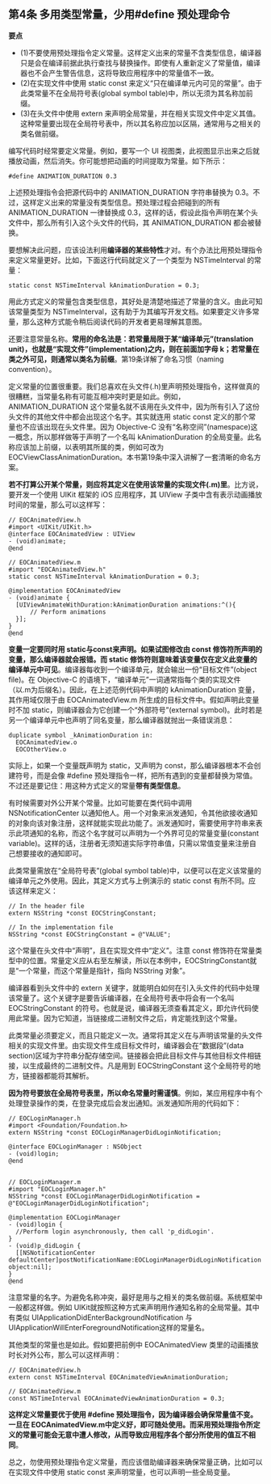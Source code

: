 ## 第4条 多用类型常量，少用#define 预处理命令

**要点**

* (1)不要使用预处理指令定义常量。这样定义出来的常量不含类型信息，编译器只是会在编译前据此执行查找与替换操作。即使有人重新定义了常量值，编译器也不会产生警告信息，这将导致应用程序中的常量值不一致。
* (2)在实现文件中使用 static const 来定义“只在编译单元内可见的常量”。由于此类常量不在全局符号表(global symbol table)中，所以无须为其名称加前缀。
* (3)在头文件中使用 extern 来声明全局常量，并在相关实现文件中定义其值。这种常量要出现在全局符号表中，所以其名称应加以区隔，通常用与之相关的类名做前缀。

编写代码时经常要定义常量。例如，要写一个 UI 视图类，此视图显示出来之后就播放动画，然后消失。你可能想把动画的时间提取为常量。如下所示：

```
#define ANIMATION_DURATION 0.3
```

上述预处理指令会把源代码中的 ANIMATION_DURATION 字符串替换为 0.3。不过，这样定义出来的常量没有类型信息。预处理过程会把碰到的所有 ANIMATION_DURATION 一律替换成 0.3，这样的话，假设此指令声明在某个头文件中，那么所有引入这个头文件的代码，其 ANIMATION_DURATION 都会被替换。

要想解决此问题，应该设法利用**编译器的某些特性**才对。有个办法比用预处理指令来定义常量更好。比如，下面这行代码就定义了一个类型为 NSTimeInterval 的常量：

```
static const NSTimeInterval kAnimationDuration = 0.3;
```

用此方式定义的常量包含类型信息，其好处是清楚地描述了常量的含义。由此可知该常量类型为 NSTimeInterval，这有助于为其编写开发文档。如果要定义许多常量，那么这种方式能令稍后阅读代码的开发者更易理解其意图。

还要注意常量名称。**常用的命名法是：若常量局限于某“编译单元”(translation unit)，也就是“实现文件”(implementation)之内，则在前面加字母 k；若常量在类之外可见，则通常以类名为前缀**。第19条详解了命名习惯（naming convention）。

定义常量的位置很重要。我们总喜欢在头文件(.h)里声明预处理指令，这样做真的很糟糕，当常量名称有可能互相冲突时更是如此。例如，ANIMATION_DURATION 这个常量名就不该用在头文件中，因为所有引入了这份头文件的其他文件中都会出现这个名字。其实就连用 static const 定义的那个常量也不应该出现在头文件里。因为 Objective-C 没有“名称空间”(namespace)这一概念，所以那样做等于声明了一个名叫 kAnimationDuration 的全局变量。此名称应该加上前缀，以表明其所属的类，例如可改为 EOCViewClassAnimationDuration。本书第19条中深入讲解了一套清晰的命名方案。

**若不打算公开某个常量，则应将其定义在使用该常量的实现文件(.m)里**。比方说，要开发一个使用 UIKit 框架的 iOS 应用程序，其 UIView 子类中含有表示动画播放时间的常量，那么可以这样写：

```
// EOCAnimatedView.h
#import <UIKit/UIKit.h>
@interface EOCAnimatedView : UIView
- (void)animate;
@end

// EOCAnimatedView.m
#import "EOCAnimatedView.h"
static const NSTimeInterval kAnimationDuration = 0.3;

@implementation EOCAnimatedView
- (void)animate {
  [UIViewAnimateWithDuration:kAnimationDuration animations:^(){
      // Perform animations
  }];
}
@end
```

**变量一定要同时用 static与const来声明。如果试图修改由 const 修饰符所声明的变量，那么编译器就会报错。而 static 修饰符则意味着该变量仅在定义此变量的编译单元中可见**。编译器每收到一个编译单元，就会输出一份“目标文件”(object file)。在 Objective-C 的语境下，“编译单元”一词通常指每个类的实现文件（以.m为后缀名）。因此，在上述范例代码中声明的 kAnimationDuration 变量，其作用域仅限于由 EOCAnimatedView.m 所生成的目标文件中。假如声明此变量时不加 static，则编译器会为它创建一个“外部符号”(external symbol)。此时若是另一个编译单元中也声明了同名变量，那么编译器就抛出一条错误消息：

```
duplicate symbol _kAnimationDuration in:
  EOCAnimatedView.o
  EOCOtherView.o
```

实际上，如果一个变量既声明为 static，又声明为 const，那么编译器根本不会创建符号，而是会像 #define 预处理指令一样，把所有遇到的变量都替换为常值。不过还是要记住：用这种方式定义的常量**带有类型信息**。

有时候需要对外公开某个常量。比如可能要在类代码中调用 NSNotificationCenter 以通知他人。用一个对象来派发通知，令其他欲接收通知的对象向该对象注册，这样就能实现此功能了。派发通知时，需要使用字符串来表示此项通知的名称，而这个名字就可以声明为一个外界可见的常量变量(constant variable)。这样的话，注册者无须知道实际字符串值，只需以常值变量来注册自己想要接收的通知即可。

此类常量需放在“全局符号表”(global symbol table)中，以便可以在定义该常量的编译单元之外使用。因此，其定义方式与上例演示的 static const 有所不同。应该这样来定义：

```
// In the header file
extern NSString *const EOCStringConstant;

// In the implementation file
NSString *const EOCStringConstant = @"VALUE";
```

这个常量在头文件中“声明”，且在实现文件中“定义”。注意 const 修饰符在常量类型中的位置。常量定义应从右至左解读，所以在本例中，EOCStringConstant就是“一个常量，而这个常量是指针，指向 NSString 对象”。

编译器看到头文件中的 extern 关键字，就能明白如何在引入头文件的代码中处理该常量了。这个关键字是要告诉编译器，在全局符号表中将会有一个名叫 EOCStringConstant 的符号。也就是说，编译器无须查看其定义，即允许代码使用此常量。因为它知道，当链接成二进制文件之后，肯定能找到这个常量。

此类常量必须要定义，而且只能定义一次。通常将其定义在与声明该常量的头文件相关的实现文件里。由实现文件生成目标文件时，编译器会在“数据段”(data section)区域为字符串分配存储空间。链接器会把此目标文件与其他目标文件相链接，以生成最终的二进制文件。凡是用到 EOCStringConstant 这个全局符号的地方，链接器都能将其解析。

**因为符号要放在全局符号表里，所以命名常量时需谨慎**。例如，某应用程序中有个处理登录操作的类，在登录完成后会发出通知。派发通知所用的代码如下：

```
// EOCLoginManager.h
#import <Foundation/Foundation.h>
extern NSString *const EOCLoginManagerDidLoginNotification;

@interface EOCLoginManager : NSObject
- (void)login;
@end


// EOCLoginManager.m
#import "EOCLoginManager.h"
NSString *const EOCLoginManagerDidLoginNotification = @"EOCLoginManagerDidLoginNotification";

@implementation EOCLoginManager
- (void)login {
  //Perform login asynchronously, then call 'p_didLogin'.
}
- (void)p_didLogin {
  [[NSNotificationCenter defaultCenter]postNotificationName:EOCLoginManagerDidLoginNotification object:nil];
}
@end
```

注意常量的名字。为避免名称冲突，最好是用与之相关的类名做前缀。系统框架中一般都这样做。例如 UIKit就按照这种方式来声明用作通知名称的全局常量。其中有类似 UIApplicationDidEnterBackgroundNotification 与 UIApplicationWillEnterForegroundNotification这样的常量名。

其他类型的常量也是如此。假如要把前例中 EOCAnimatedView 类里的动画播放时长对外公布，那么可以这样声明：

```
// EOCAnimatedView.h
extern const NSTimeInterval EOCAnimatedViewAnimationDuration;

// EOCAnimatedView.m
const NSTimeInterval EOCAnimatedViewAnimationDuration = 0.3;
```

**这样定义常量要优于使用 #define 预处理指令，因为编译器会确保常量值不变。一旦在 EOCAnimatedView.m中定义好，即可随处使用。而采用预处理指令所定义的常量可能会无意中遭人修改，从而导致应用程序各个部分所使用的值互不相同**。

总之，勿使用预处理指令定义常量，而应该借助编译器来确保常量正确，比如可以在实现文件中使用 static const 来声明常量，也可以声明一些全局变量。






















